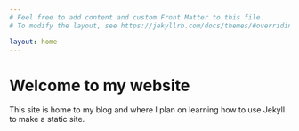 ```yaml
---
# Feel free to add content and custom Front Matter to this file.
# To modify the layout, see https://jekyllrb.com/docs/themes/#overriding-theme-defaults

layout: home
---
```

<h1>Welcome to my website</h1>
<p>This site is home to my blog and where I plan on learning how to use Jekyll to make a static site.</p>